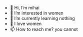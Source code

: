 - 👋 Hi, I’m mihai
- 👀 I’m interested in women
- 🌱 I’m currently learning nothing
- 💞 I love women
- 📫 How to reach me? you cannot
